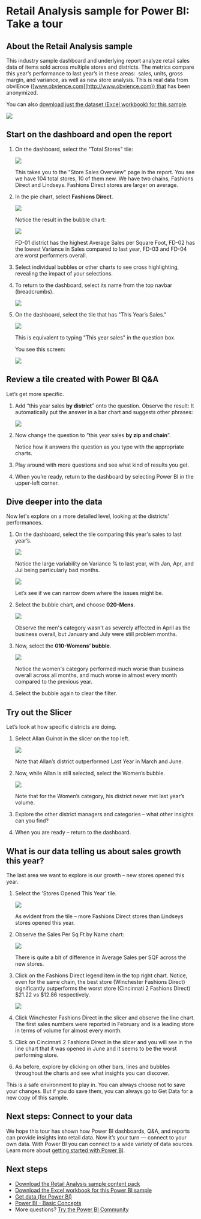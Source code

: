 ﻿<properties
   pageTitle="Retail Analysis sample for Power BI: Take a tour"
   description="Retail Analysis sample for Power BI: Take a tour"
   services="powerbi"
   documentationCenter=""
   authors="mihart"
   manager="erikre"
   backup=""
   editor=""
   tags=""
   qualityFocus="no"
   qualityDate=""/>

<tags
   ms.service="powerbi"
   ms.devlang="NA"
   ms.topic="article"
   ms.tgt_pltfrm="NA"
   ms.workload="powerbi"
   ms.date="04/27/2017"
   ms.author="mihart"/>

# Retail Analysis sample for Power BI: Take a tour

##  About the Retail Analysis sample

This industry sample dashboard and underlying report analyze retail sales data of items sold across multiple stores and districts. The metrics compare this year’s performance to last year’s in these areas:  sales, units, gross margin, and variance, as well as new store analysis. This is real data from obviEnce ([www.obvience.com](http://www.obvience.com)) that has been anonymized.

You can also [download just the dataset (Excel workbook) for this sample](http://go.microsoft.com/fwlink/?LinkId=529778).

![](media/powerbi-sample-retail-analysis-take-a-tour/retail1.png)

##  Start on the dashboard and open the report

1.  On the dashboard, select the "Total Stores" tile:

    ![](media/powerbi-sample-retail-analysis-take-a-tour/retail-analysis-7.png)  

    This takes you to the "Store Sales Overview" page in the report. You see we have 104 total stores, 10 of them new. We have two chains, Fashions Direct and Lindseys. Fashions Direct stores are larger on average.

2.  In the pie chart, select **Fashions Direct**.

    ![](media/powerbi-sample-retail-analysis-take-a-tour/retail3.png)  

    Notice the result in the bubble chart:

    ![](media/powerbi-sample-retail-analysis-take-a-tour/PBI_Sample_RetAnlBubbles.png)  

    FD-01 district has the highest Average Sales per Square Foot, FD-02 has the lowest Variance in Sales compared to last year, FD-03 and FD-04 are worst performers overall.

3.  Select individual bubbles or other charts to see cross highlighting, revealing the impact of your selections.

4.  To return to the dashboard, select its name from the top navbar (breadcrumbs). 

    ![](media/powerbi-sample-retail-analysis-take-a-tour/power-bi-breadcrumbs.png)

5.  On the dashboard, select the tile that has "This Year’s Sales."

    ![](media/powerbi-sample-retail-analysis-take-a-tour/PBI_Sample_RetAnlThisYrSales.png)

    This is equivalent to typing "This year sales" in the question box.

    You see this screen:

    ![](media/powerbi-sample-retail-analysis-take-a-tour/retail7.png)

##  Review a tile created with Power BI Q&A

Let’s get more specific.

1.  Add “this year sales **by district**” onto the question. Observe the result: It automatically put the answer in a bar chart and suggests other phrases:

    ![](media/powerbi-sample-retail-analysis-take-a-tour/retail8.png)

2.  Now change the question to “this year sales **by zip and chain**”.

    Notice how it answers the question as you type with the appropriate charts.

3.  Play around with more questions and see what kind of results you get.

4.  When you’re ready, return to the dashboard by selecting Power BI in the upper-left corner.

##  Dive deeper into the data

Now let's explore on a more detailed level, looking at the districts' performances.

1.  On the dashboard, select the tile comparing this year's sales to last year’s.

    ![](media/powerbi-sample-retail-analysis-take-a-tour/PBI_Sample_RetAnlAreaCht.png)

    Notice the large variability on Variance % to last year, with Jan, Apr, and Jul being particularly bad months.

    ![](media/powerbi-sample-retail-analysis-take-a-tour/PBI_Sample_RetAnlSalesVarCol.png)

    Let’s see if we can narrow down where the issues might be.

2.  Select the bubble chart, and choose **020-Mens**.

    ![](media/powerbi-sample-retail-analysis-take-a-tour/retail11.png)  

    Observe the men's category wasn't as severely affected in April as the business overall, but January and July were still problem months.

3.  Now, select the **010-Womens’ bubble**.

    ![](media/powerbi-sample-retail-analysis-take-a-tour/retail12.png)

    Notice the women's category performed much worse than business overall across all months, and much worse in almost every month compared to the previous year.

4.  Select the bubble again to clear the filter.

##  Try out the Slicer

Let’s look at how specific districts are doing.

1.  Select Allan Guinot in the slicer on the top left.

    ![](media/powerbi-sample-retail-analysis-take-a-tour/retail13.png)

    Note that Allan’s district outperformed Last Year in March and June.

2.  Now, while Allan is still selected, select the Women’s bubble.

    ![](media/powerbi-sample-retail-analysis-take-a-tour/retail14.png)

    Note that for the Women’s category, his district never met last year’s volume.

3.  Explore the other district managers and categories – what other insights can you find?

4.  When you are ready – return to the dashboard.

## What is our data telling us about sales growth this year?

The last area we want to explore is our growth – new stores opened this year.

1.  Select the 'Stores Opened This Year’ tile.

    ![](media/powerbi-sample-retail-analysis-take-a-tour/retail15.png)

    As evident from the tile – more Fashions Direct stores than Lindseys stores opened this year.

2.  Observe the Sales Per Sq Ft by Name chart:

    ![](media/powerbi-sample-retail-analysis-take-a-tour/15.png)

     There is quite a bit of difference in Average Sales per SQF across the new stores.

3.  Click on the Fashions Direct legend item in the top right chart. Notice, even for the same chain, the best store (Winchester Fashions Direct) significantly outperforms the worst store (Cincinnati 2 Fashions Direct) $21.22 vs $12.86 respectively.

    ![](media/powerbi-sample-retail-analysis-take-a-tour/17b.png)

4.  Click Winchester Fashions Direct in the slicer and observe the line chart. The first sales numbers were reported in February and is a leading store in terms of volume for almost every month.

5.  Click on Cincinnati 2 Fashions Direct in the slicer and you will see in the line chart that it was opened in June and it seems to be the worst performing store.

6.  As before, explore by clicking on other bars, lines and bubbles throughout the charts and see what insights you can discover.

This is a safe environment to play in. You can always choose not to save your changes. But if you do save them, you can always go to Get Data for a new copy of this sample.

## Next steps: Connect to your data

We hope this tour has shown how Power BI dashboards, Q&A, and reports can provide insights into retail data. Now it’s your turn — connect to your own data. With Power BI you can connect to a wide variety of data sources. Learn more about [getting started with Power BI](powerbi-service-get-started.md).

## Next steps

-   [Download the Retail Analysis sample content pack](powerbi-sample-tutorial-connect-to-the-samples.md)    
-   [Download the Excel workbook for this Power BI sample](http://go.microsoft.com/fwlink/?LinkId=529778)    
-   [Get data (for Power BI)](powerbi-service-get-data.md)    
-   [Power BI - Basic Concepts](powerbi-service-basic-concepts.md)    
-  More questions? [Try the Power BI Community](http://community.powerbi.com/)
